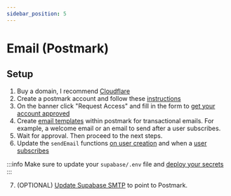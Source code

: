 ```yaml
---
sidebar_position: 5
---
```

# Email (Postmark)

## Setup

1. Buy a domain, I recommend [Cloudflare](https://developers.cloudflare.com/registrar/get-started/register-domain/)
2. Create a postmark account and follow these [instructions](https://postmarkapp.com/support/article/1002-getting-started-with-postmark)
3. On the banner click "Request Access" and fill in the form to [get your account approved ](https://postmarkapp.com/support/article/1084-how-does-the-account-approval-process-work)
4. Create [email templates](https://postmarkapp.com/support/article/786-using-a-postmark-starter-template) within postmark for transactional emails. For example, a welcome email or an email to send after a user subscribes.
5. Wait for approval. Then proceed to the next steps.
6. Update the `sendEmail` functions [on user creation](https://github.com/devtodollars/flutter-supabase-production-template/blob/main/supabase/functions/on\_user\_modify/index.ts#L19) and when a [user subscribes](https://github.com/devtodollars/flutter-supabase-production-template/blob/main/supabase/functions/stripe\_webhook/index.ts#L111)

:::info
Make sure to update your `supabase/.env` file and [deploy your secrets](backend/common-commands.md#set-supabase-secrets-from-.env-file)
:::

7. (OPTIONAL) [Update Supabase SMTP](https://supabase.com/docs/guides/auth/auth-smtp) to point to Postmark.



